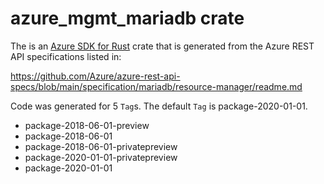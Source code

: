 # azure_mgmt_mariadb crate

The is an [Azure SDK for Rust](https://github.com/Azure/azure-sdk-for-rust) crate that is generated from the Azure REST API specifications listed in:

https://github.com/Azure/azure-rest-api-specs/blob/main/specification/mariadb/resource-manager/readme.md

Code was generated for 5 `Tag`s. The default `Tag` is package-2020-01-01.


- package-2018-06-01-preview
- package-2018-06-01
- package-2018-06-01-privatepreview
- package-2020-01-01-privatepreview
- package-2020-01-01